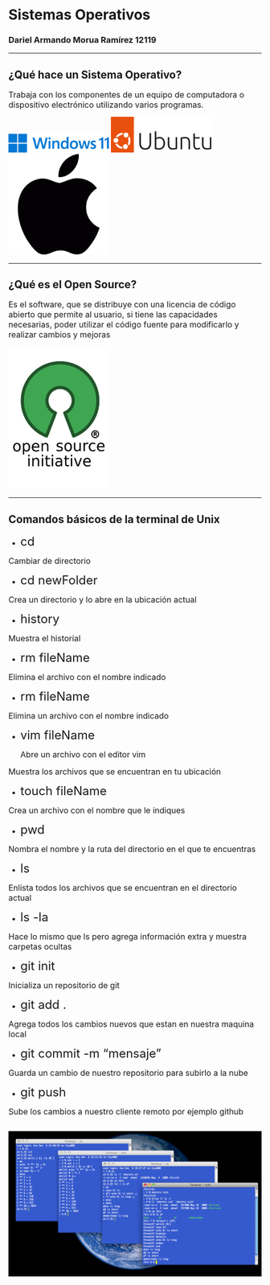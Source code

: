 # **Sistemas Operativos**
### Dariel Armando Morua Ramírez 12119
---
## ¿Qué hace un Sistema Operativo?
<font size=3>Trabaja con los componentes de un equipo de computadora o dispositivo electrónico utilizando varios programas.</font>

<img src="w11.png" width="200">
<img src="ub.png" width="200">
<img src="mac.png" width="200">


---
## ¿Qué es el Open Source?
<font size=3>Es el software, que se distribuye con una licencia de código abierto que permite al usuario, si tiene las capacidades necesarias, poder utilizar el código fuente para modificarlo y realizar cambios y mejoras</font>

<img src="Opensource.png" width="200">

---
## Comandos básicos de la terminal de Unix
- <font size=5>cd</font >
  
<font size=3>Cambiar de directorio</font>
- <font size=5>cd newFolder</font>
  
<font size=3>Crea un directorio y lo abre en la ubicación actual</font>
- <font size=5>history</font>
  
<font size=3>Muestra el historial</font>
- <font size=5>rm fileName</font>
  
<font size=3>Elimina el archivo con el nombre indicado</font>
- <font size=5>rm fileName</font>
  
 <font size=3>Elimina un archivo con el nombre indicado</font>
- <font size=5>vim fileName </font>
  
  <font size=3>Abre un archivo con el editor vim</font>


<font size=3>Muestra los archivos que se encuentran en tu ubicación</font>
- <font size=5>touch fileName </font>

<font size=3>Crea un archivo con el nombre que le indiques</font>
- <font size=5>pwd</font> 

<font size=3>Nombra el nombre y la ruta del directorio en el que te encuentras</font>
- <font size=5>ls</font> 

<font size=3>Enlista todos los archivos que se encuentran en el directorio actual</font>
- <font size=5>ls -la</font> 

<font size=3>Hace lo mismo que ls pero agrega información extra y muestra carpetas ocultas</font>

- <font size=5>git init</font> 

<font size=3>Inicializa un repositorio de git</font>
- <font size=5>git add .</font>

 <font size=3>Agrega todos los cambios nuevos que estan en nuestra maquina local</font>
- <font size=5>git commit -m “mensaje” </font>

<font size=3>Guarda un cambio de nuestro repositorio para subirlo a la nube</font>
- <font size=5>git push</font>

 <font size=3>Sube los cambios a nuestro cliente remoto por ejemplo github</font>

 
![](unix.png)
 ---
